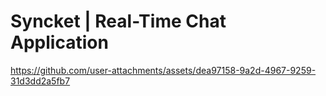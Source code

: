 # Syncket | Real-Time Chat Application

https://github.com/user-attachments/assets/dea97158-9a2d-4967-9259-31d3dd2a5fb7
